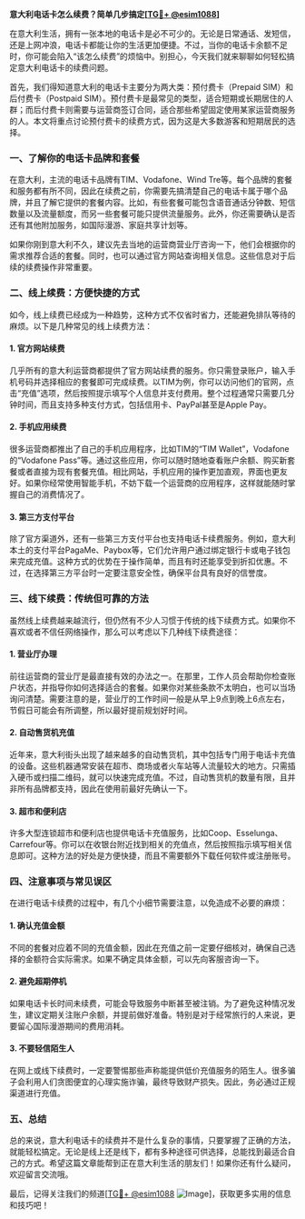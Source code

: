 **意大利电话卡怎么续费？简单几步搞定[[TG💪+ @esim1088](https://t.me/s/esim1088)]**

在意大利生活，拥有一张本地的电话卡是必不可少的。无论是日常通话、发短信，还是上网冲浪，电话卡都能让你的生活更加便捷。不过，当你的电话卡余额不足时，你可能会陷入“该怎么续费”的烦恼中。别担心，今天我们就来聊聊如何轻松搞定意大利电话卡的续费问题。

首先，我们得知道意大利的电话卡主要分为两大类：预付费卡（Prepaid SIM）和后付费卡（Postpaid SIM）。预付费卡是最常见的类型，适合短期或长期居住的人群；而后付费卡则需要与运营商签订合同，适合那些希望固定使用某家运营商服务的人。本文将重点讨论预付费卡的续费方式，因为这是大多数游客和短期居民的选择。

### **一、了解你的电话卡品牌和套餐**

在意大利，主流的电话卡品牌有TIM、Vodafone、Wind Tre等。每个品牌的套餐和服务都有所不同，因此在续费之前，你需要先搞清楚自己的电话卡属于哪个品牌，并且了解它提供的套餐内容。比如，有些套餐可能包含语音通话分钟数、短信数量以及流量额度，而另一些套餐可能只提供流量服务。此外，你还需要确认是否还有其他附加服务，如国际漫游、家庭共享计划等。

如果你刚到意大利不久，建议先去当地的运营商营业厅咨询一下，他们会根据你的需求推荐合适的套餐。同时，也可以通过官方网站查询相关信息。这些信息对于后续的续费操作非常重要。

### **二、线上续费：方便快捷的方式**

如今，线上续费已经成为一种趋势，这种方式不仅省时省力，还能避免排队等待的麻烦。以下是几种常见的线上续费方法：

#### **1. 官方网站续费**

几乎所有的意大利运营商都提供了官方网站续费的服务。你只需登录账户，输入手机号码并选择相应的套餐即可完成续费。以TIM为例，你可以访问他们的官网，点击“充值”选项，然后按照提示填写个人信息并支付费用。整个过程通常只需要几分钟时间，而且支持多种支付方式，包括信用卡、PayPal甚至是Apple Pay。

#### **2. 手机应用续费**

很多运营商都推出了自己的手机应用程序，比如TIM的“TIM Wallet”，Vodafone的“Vodafone Pass”等。通过这些应用，你可以随时随地查看账户余额、购买新套餐或者直接为现有套餐充值。相比网站，手机应用的操作更加直观，界面也更友好。如果你经常使用智能手机，不妨下载一个运营商的应用程序，这样就能随时掌握自己的消费情况了。

#### **3. 第三方支付平台**

除了官方渠道外，还有一些第三方支付平台也支持电话卡续费服务。例如，意大利本土的支付平台PagaMe、Paybox等，它们允许用户通过绑定银行卡或电子钱包来完成充值。这种方式的优势在于操作简单，而且有时还能享受到折扣优惠。不过，在选择第三方平台时一定要注意安全性，确保平台具有良好的信誉度。

### **三、线下续费：传统但可靠的方法**

虽然线上续费越来越流行，但仍然有不少人习惯于传统的线下续费方式。如果你不喜欢或者不信任网络操作，那么可以考虑以下几种线下续费途径：

#### **1. 营业厅办理**

前往运营商的营业厅是最直接有效的办法之一。在那里，工作人员会帮助你检查账户状态，并指导你如何选择适合的套餐。如果你对某些条款不太明白，也可以当场询问清楚。需要注意的是，营业厅的工作时间一般是从早上9点到晚上6点左右，节假日可能会有所调整，所以最好提前规划好时间。

#### **2. 自动售货机充值**

近年来，意大利街头出现了越来越多的自动售货机，其中包括专门用于电话卡充值的设备。这些机器通常安装在超市、商场或者火车站等人流量较大的地方。只需插入硬币或扫描二维码，就可以快速完成充值。不过，自动售货机的数量有限，且并非所有品牌都支持，因此在使用前最好先确认一下。

#### **3. 超市和便利店**

许多大型连锁超市和便利店也提供电话卡充值服务，比如Coop、Esselunga、Carrefour等。你可以在收银台附近找到相关的充值点，然后按照指示填写相关信息即可。这种方法的好处是方便快捷，而且不需要额外下载任何软件或注册账号。

### **四、注意事项与常见误区**

在进行电话卡续费的过程中，有几个小细节需要注意，以免造成不必要的麻烦：

#### **1. 确认充值金额**

不同的套餐对应着不同的充值金额，因此在充值之前一定要仔细核对，确保自己选择的金额符合实际需求。如果不确定具体金额，可以先向客服咨询一下。

#### **2. 避免超期停机**

如果电话卡长时间未续费，可能会导致服务中断甚至被注销。为了避免这种情况发生，建议定期关注账户余额，并提前做好准备。特别是对于经常旅行的人来说，更要留心国际漫游期间的费用消耗。

#### **3. 不要轻信陌生人**

在网上或线下续费时，一定要警惕那些声称能提供低价充值服务的陌生人。很多骗子会利用人们贪图便宜的心理实施诈骗，最终导致财产损失。因此，务必通过正规渠道进行充值。

### **五、总结**

总的来说，意大利电话卡的续费并不是什么复杂的事情，只要掌握了正确的方法，就能轻松搞定。无论是线上还是线下，都有多种途径可供选择，总能找到最适合自己的方式。希望这篇文章能帮到正在意大利生活的朋友们！如果你还有什么疑问，欢迎留言交流哦。

最后，记得关注我们的频道[[TG💪+ @esim1088](https://t.me/s/esim1088) ![Image](https://i.postimg.cc/4NQfJmqS/Snipaste-2025-05-13-00-14-12.png)]，获取更多实用的信息和技巧吧！